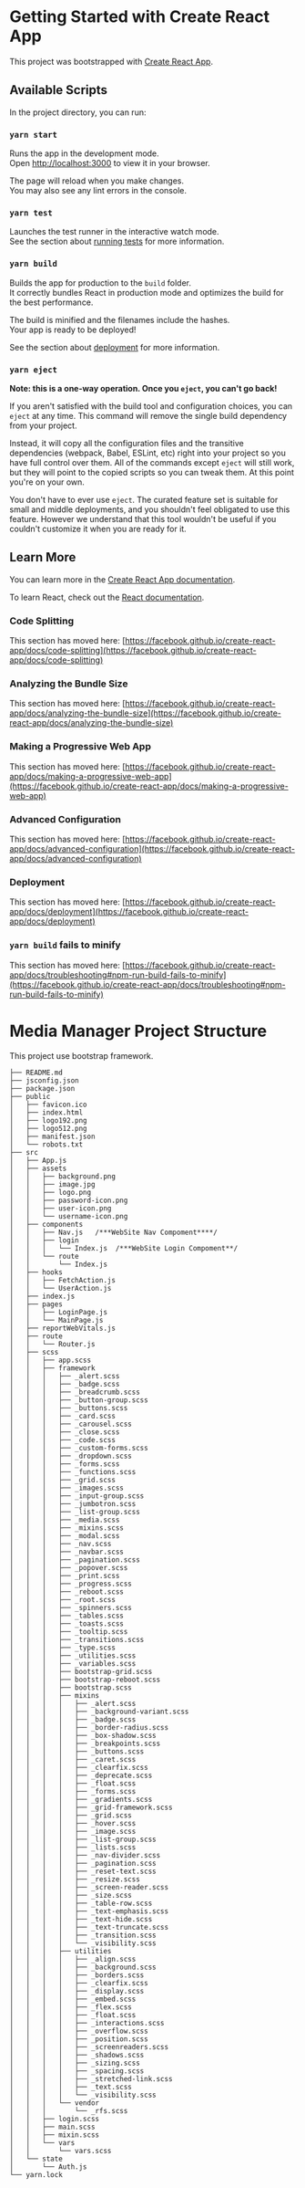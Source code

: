 # Getting Started with Create React App

This project was bootstrapped with [Create React App](https://github.com/facebook/create-react-app).

## Available Scripts

In the project directory, you can run:

### `yarn start`

Runs the app in the development mode.\
Open [http://localhost:3000](http://localhost:3000) to view it in your browser.

The page will reload when you make changes.\
You may also see any lint errors in the console.

### `yarn test`

Launches the test runner in the interactive watch mode.\
See the section about [running tests](https://facebook.github.io/create-react-app/docs/running-tests) for more information.

### `yarn build`

Builds the app for production to the `build` folder.\
It correctly bundles React in production mode and optimizes the build for the best performance.

The build is minified and the filenames include the hashes.\
Your app is ready to be deployed!

See the section about [deployment](https://facebook.github.io/create-react-app/docs/deployment) for more information.

### `yarn eject`

**Note: this is a one-way operation. Once you `eject`, you can't go back!**

If you aren't satisfied with the build tool and configuration choices, you can `eject` at any time. This command will remove the single build dependency from your project.

Instead, it will copy all the configuration files and the transitive dependencies (webpack, Babel, ESLint, etc) right into your project so you have full control over them. All of the commands except `eject` will still work, but they will point to the copied scripts so you can tweak them. At this point you're on your own.

You don't have to ever use `eject`. The curated feature set is suitable for small and middle deployments, and you shouldn't feel obligated to use this feature. However we understand that this tool wouldn't be useful if you couldn't customize it when you are ready for it.

## Learn More

You can learn more in the [Create React App documentation](https://facebook.github.io/create-react-app/docs/getting-started).

To learn React, check out the [React documentation](https://reactjs.org/).

### Code Splitting

This section has moved here: [https://facebook.github.io/create-react-app/docs/code-splitting](https://facebook.github.io/create-react-app/docs/code-splitting)

### Analyzing the Bundle Size

This section has moved here: [https://facebook.github.io/create-react-app/docs/analyzing-the-bundle-size](https://facebook.github.io/create-react-app/docs/analyzing-the-bundle-size)

### Making a Progressive Web App

This section has moved here: [https://facebook.github.io/create-react-app/docs/making-a-progressive-web-app](https://facebook.github.io/create-react-app/docs/making-a-progressive-web-app)

### Advanced Configuration

This section has moved here: [https://facebook.github.io/create-react-app/docs/advanced-configuration](https://facebook.github.io/create-react-app/docs/advanced-configuration)

### Deployment

This section has moved here: [https://facebook.github.io/create-react-app/docs/deployment](https://facebook.github.io/create-react-app/docs/deployment)

### `yarn build` fails to minify

This section has moved here: [https://facebook.github.io/create-react-app/docs/troubleshooting#npm-run-build-fails-to-minify](https://facebook.github.io/create-react-app/docs/troubleshooting#npm-run-build-fails-to-minify)


# Media Manager Project Structure

This project use bootstrap framework.

````
├── README.md
├── jsconfig.json
├── package.json
├── public
│   ├── favicon.ico
│   ├── index.html
│   ├── logo192.png
│   ├── logo512.png
│   ├── manifest.json
│   └── robots.txt
├── src
│   ├── App.js
│   ├── assets
│   │   ├── background.png
│   │   ├── image.jpg
│   │   ├── logo.png
│   │   ├── password-icon.png
│   │   ├── user-icon.png
│   │   └── username-icon.png
│   ├── components
│   │   ├── Nav.js   /***WebSite Nav Compoment****/
│   │   ├── login
│   │   │   └── Index.js  /***WebSite Login Compoment**/
│   │   └── route
│   │       └── Index.js
│   ├── hooks
│   │   ├── FetchAction.js
│   │   └── UserAction.js
│   ├── index.js
│   ├── pages
│   │   ├── LoginPage.js
│   │   └── MainPage.js
│   ├── reportWebVitals.js
│   ├── route
│   │   └── Router.js
│   ├── scss
│   │   ├── app.scss
│   │   ├── framework
│   │   │   ├── _alert.scss
│   │   │   ├── _badge.scss
│   │   │   ├── _breadcrumb.scss
│   │   │   ├── _button-group.scss
│   │   │   ├── _buttons.scss
│   │   │   ├── _card.scss
│   │   │   ├── _carousel.scss
│   │   │   ├── _close.scss
│   │   │   ├── _code.scss
│   │   │   ├── _custom-forms.scss
│   │   │   ├── _dropdown.scss
│   │   │   ├── _forms.scss
│   │   │   ├── _functions.scss
│   │   │   ├── _grid.scss
│   │   │   ├── _images.scss
│   │   │   ├── _input-group.scss
│   │   │   ├── _jumbotron.scss
│   │   │   ├── _list-group.scss
│   │   │   ├── _media.scss
│   │   │   ├── _mixins.scss
│   │   │   ├── _modal.scss
│   │   │   ├── _nav.scss
│   │   │   ├── _navbar.scss
│   │   │   ├── _pagination.scss
│   │   │   ├── _popover.scss
│   │   │   ├── _print.scss
│   │   │   ├── _progress.scss
│   │   │   ├── _reboot.scss
│   │   │   ├── _root.scss
│   │   │   ├── _spinners.scss
│   │   │   ├── _tables.scss
│   │   │   ├── _toasts.scss
│   │   │   ├── _tooltip.scss
│   │   │   ├── _transitions.scss
│   │   │   ├── _type.scss
│   │   │   ├── _utilities.scss
│   │   │   ├── _variables.scss
│   │   │   ├── bootstrap-grid.scss
│   │   │   ├── bootstrap-reboot.scss
│   │   │   ├── bootstrap.scss
│   │   │   ├── mixins
│   │   │   │   ├── _alert.scss
│   │   │   │   ├── _background-variant.scss
│   │   │   │   ├── _badge.scss
│   │   │   │   ├── _border-radius.scss
│   │   │   │   ├── _box-shadow.scss
│   │   │   │   ├── _breakpoints.scss
│   │   │   │   ├── _buttons.scss
│   │   │   │   ├── _caret.scss
│   │   │   │   ├── _clearfix.scss
│   │   │   │   ├── _deprecate.scss
│   │   │   │   ├── _float.scss
│   │   │   │   ├── _forms.scss
│   │   │   │   ├── _gradients.scss
│   │   │   │   ├── _grid-framework.scss
│   │   │   │   ├── _grid.scss
│   │   │   │   ├── _hover.scss
│   │   │   │   ├── _image.scss
│   │   │   │   ├── _list-group.scss
│   │   │   │   ├── _lists.scss
│   │   │   │   ├── _nav-divider.scss
│   │   │   │   ├── _pagination.scss
│   │   │   │   ├── _reset-text.scss
│   │   │   │   ├── _resize.scss
│   │   │   │   ├── _screen-reader.scss
│   │   │   │   ├── _size.scss
│   │   │   │   ├── _table-row.scss
│   │   │   │   ├── _text-emphasis.scss
│   │   │   │   ├── _text-hide.scss
│   │   │   │   ├── _text-truncate.scss
│   │   │   │   ├── _transition.scss
│   │   │   │   └── _visibility.scss
│   │   │   ├── utilities
│   │   │   │   ├── _align.scss
│   │   │   │   ├── _background.scss
│   │   │   │   ├── _borders.scss
│   │   │   │   ├── _clearfix.scss
│   │   │   │   ├── _display.scss
│   │   │   │   ├── _embed.scss
│   │   │   │   ├── _flex.scss
│   │   │   │   ├── _float.scss
│   │   │   │   ├── _interactions.scss
│   │   │   │   ├── _overflow.scss
│   │   │   │   ├── _position.scss
│   │   │   │   ├── _screenreaders.scss
│   │   │   │   ├── _shadows.scss
│   │   │   │   ├── _sizing.scss
│   │   │   │   ├── _spacing.scss
│   │   │   │   ├── _stretched-link.scss
│   │   │   │   ├── _text.scss
│   │   │   │   └── _visibility.scss
│   │   │   └── vendor
│   │   │       └── _rfs.scss
│   │   ├── login.scss
│   │   ├── main.scss
│   │   ├── mixin.scss
│   │   └── vars
│   │       └── vars.scss
│   └── state
│       └── Auth.js
└── yarn.lock

